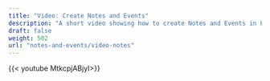 ```yaml
---
title: "Video: Create Notes and Events"
description: "A short video showing how to create Notes and Events in Planter"
draft: false
weight: 502
url: "notes-and-events/video-notes"
---
```


{{< youtube MtkcpjABjyI>}}
